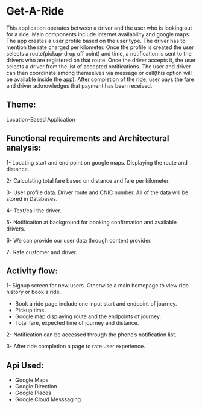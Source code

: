 # Get-A-Ride
This application operates between a driver and the user who is looking out for a ride. Main components include internet availability and google maps. The app creates a user profile based on the user type. The driver has to mention the rate charged per kilometer. Once the profile is created the user selects a route(pickup-drop off point) and time, a notification is sent to the drivers who are registered on that route. Once the driver accepts it, the user selects a driver from the list of accepted notifications. The user and driver can then coordinate among themselves via message or call(this option will be available inside the app). After completion of the ride, user pays the fare and driver acknowledges that payment has been received.

Theme:
-
Location-Based Application

Functional requirements and Architectural analysis:
-
1-	Locating start and end point on google maps. Displaying the route and distance.

2-	Calculating total fare based on distance and fare per kilometer.

3-	User profile data. Driver route and CNIC number. All of the data will be stored in Databases.

4-	Text/call the driver.

5-	Notification at background for booking confirmation and available drivers.

6-	We can provide our user data through content provider.

7-	Rate customer and driver.

Activity flow:
-
1-	Signup screen for new users. Otherwise a main homepage to view ride history or book a ride.
-	Book a ride page include one input start and endpoint of journey.
-	Pickup time.
-	Google map displaying route and the endpoints of journey.
-	Total fare, expected time of journey and distance.
	
2-	Notification can be accessed through the phone’s notification list.

3-	After ride completion a page to rate user experience.

Api Used:
-
-	Google Maps
-	Google Direction
-	Google Places
-	Google Cloud Messsaging


